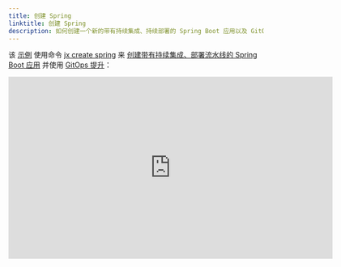 ```yaml
---
title: 创建 Spring
linktitle: 创建 Spring
description: 如何创建一个新的带有持续集成、持续部署的 Spring Boot 应用以及 GitOps 提升
---
```


该 [示例](https://www.youtube.com/watch?v=kPes3rvT1UM) 使用命令 [jx create spring](/commands/jx_create_spring/) 来 [创建带有持续集成、部署流水线的 Spring Boot 应用](/developing/create-spring/) 并使用 [GitOps 提升](/docs/concepts/features/#promotion)：


<iframe width="640" height="360" src="https://www.youtube.com/embed/kPes3rvT1UM" frameborder="0" allow="autoplay; encrypted-media" allowfullscreen></iframe>